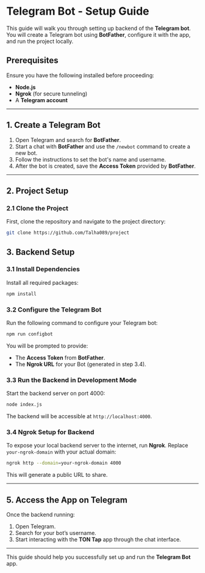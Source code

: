 # **Telegram Bot - Setup Guide**

This guide will walk you through setting up backend of the **Telegram bot**. You will create a Telegram bot using **BotFather**, configure it with the app, and run the project locally.

## **Prerequisites**

Ensure you have the following installed before proceeding:

- **Node.js**
- **Ngrok** (for secure tunneling)
- A **Telegram account**

---

## **1. Create a Telegram Bot**

1. Open Telegram and search for **BotFather**.
2. Start a chat with **BotFather** and use the `/newbot` command to create a new bot.
3. Follow the instructions to set the bot's name and username.
4. After the bot is created, save the **Access Token** provided by **BotFather**.

---

## **2. Project Setup**

### **2.1 Clone the Project**

First, clone the repository and navigate to the project directory:

```bash
git clone https://github.com/Talha089/project
```

## **3. Backend Setup**

### **3.1 Install Dependencies**

Install all required packages:

```bash
npm install
```

### **3.2 Configure the Telegram Bot**

Run the following command to configure your Telegram bot:

```bash
npm run configbot
```

You will be prompted to provide:

- The **Access Token** from **BotFather**.
- The **Ngrok URL** for your Bot (generated in step 3.4).

### **3.3 Run the Backend in Development Mode**

Start the backend server on port 4000:

```bash
node index.js
```

The backend will be accessible at `http://localhost:4000`.

### **3.4 Ngrok Setup for Backend**

To expose your local backend server to the internet, run **Ngrok**. Replace `your-ngrok-domain` with your actual domain:

```bash
ngrok http --domain=your-ngrok-domain 4000
```

This will generate a public URL to share.

---

## **5. Access the App on Telegram**

Once the backend running:

1. Open Telegram.
2. Search for your bot’s username.
3. Start interacting with the **TON Tap** app through the chat interface.

---

This guide should help you successfully set up and run the **Telegram Bot** app.
